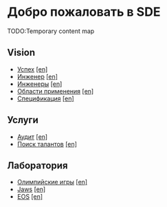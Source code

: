 # Добро пожаловать в SDE

TODO:Temporary content map

## Vision
* [Успех](/ru/vision/success) [[en]](/vision/success)
* [Инженер](/ru/vision/engineer) [[en]](/vision/engineer)
* [Инженеры](/ru/vision/engineers) [[en]](/vision/engineers)
* [Области применения](/ru/vision/domains) [[en]](/vision/domains)
* [Спецификация](/ru/vision/specification) [[en]](/vision/specification)

## Услуги
* [Аудит](/ru/services/audit) [[en]](/services/audit)
* [Поиск талантов](/ru/services/talent-hunt) [[en]](/services/talent-hunt)

## Лаборатория
* [Олимпийские игры](/ru/labs/olympic-games) [[en]](/labs/olympic-games)
* [Jaws](/ru/labs/jaws) [[en]](/labs/jaws)
* [EOS](/ru/labs/eos) [[en]](/labs/eos)
